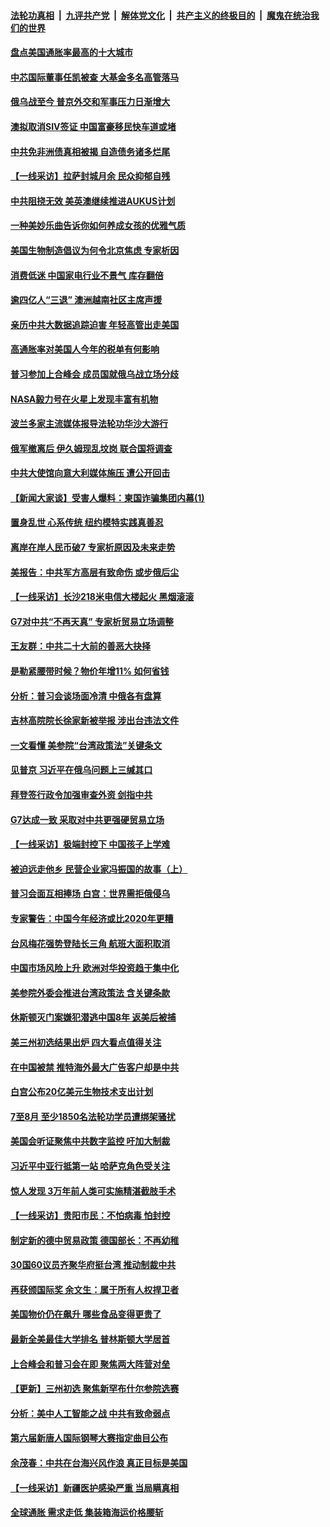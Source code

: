 ####  [法轮功真相](../../../../basic/blob/master/README.md?t=09181201) &nbsp;|&nbsp; [九评共产党](../../../../9ping.md/blob/master/README.md?t=09181201) &nbsp;|&nbsp; [解体党文化](../../../../jtdwh.md/blob/master/README.md?t=09181201)  &nbsp;|&nbsp; [共产主义的终极目的](../../../../gczydzjmd.md/blob/master/README.md?t=09181201) &nbsp;|&nbsp; [魔鬼在统治我们的世界](../../../../mgztzwmdsj.md/blob/master/README.md?t=09181201) 

#### [盘点美国通胀率最高的十大城市](../pages/nf4514/n13827386.md?t=09181201) 

#### [中芯国际董事任凯被查 大基金多名高管落马](../pages/nf4514/n13827358.md?t=09181201) 

#### [俄乌战至今 普京外交和军事压力日渐增大](../pages/nf4514/n13827360.md?t=09181201) 

#### [澳拟取消SIV签证 中国富豪移民快车道或堵](../pages/nf4514/n13827141.md?t=09181201) 

#### [中共免非洲债真相被揭 自造债务诸多烂尾](../pages/nf4514/n13827267.md?t=09181201) 

#### [【一线采访】拉萨封城月余 民众抑郁自残](../pages/nf4514/n13827096.md?t=09181201) 

#### [中共阻挠无效 美英澳继续推进AUKUS计划](../pages/nf4514/n13827163.md?t=09181201) 

#### [一种美妙乐曲告诉你如何养成女孩的优雅气质](../pages/nf4514/n13826814.md?t=09181201) 

#### [美国生物制造倡议为何令北京焦虑 专家析因](../pages/nf4514/n13827066.md?t=09181201) 

#### [消费低迷 中国家电行业不景气 库存翻倍](../pages/nf4514/n13826996.md?t=09181201) 

#### [逾四亿人“三退” 澳洲越南社区主席声援](../pages/nf4514/n13825491.md?t=09181201) 

#### [亲历中共大数据追踪迫害 年轻高管出走美国](../pages/nf4514/n13826859.md?t=09181201) 

#### [高通胀率对美国人今年的税单有何影响](../pages/nf4514/n13826890.md?t=09181201) 

#### [普习参加上合峰会 成员国就俄乌战立场分歧](../pages/nf4514/n13826831.md?t=09181201) 

#### [NASA毅力号在火星上发现丰富有机物](../pages/nf4514/n13826806.md?t=09181201) 

#### [波兰多家主流媒体报导法轮功华沙大游行](../pages/nf4514/n13826663.md?t=09181201) 

#### [俄军撤离后 伊久姆现乱坟岗 联合国将调查](../pages/nf4514/n13826727.md?t=09181201) 

#### [中共大使馆向意大利媒体施压 遭公开回击](../pages/nf4514/n13826038.md?t=09181201) 

#### [【新闻大家谈】受害人爆料：柬国诈骗集团内幕(1)](../pages/nf4514/n13826298.md?t=09181201) 

#### [置身乱世 心系传统 纽约模特实践真善忍](../pages/nf4514/n13826624.md?t=09181201) 

#### [离岸在岸人民币破7 专家析原因及未来走势](../pages/nf4514/n13826584.md?t=09181201) 

#### [美报告：中共军方高层有致命伤 或步俄后尘](../pages/nf4514/n13826589.md?t=09181201) 

#### [【一线采访】长沙218米电信大楼起火 黑烟滚滚](../pages/nf4514/n13826437.md?t=09181201) 

#### [G7对中共“不再天真” 专家析贸易立场调整](../pages/nf4514/n13826140.md?t=09181201) 

#### [王友群：中共二十大前的善恶大抉择](../pages/nf4514/n13826020.md?t=09181201) 

#### [是勒紧腰带时候？物价年增11% 如何省钱](../pages/nf4514/n13826061.md?t=09181201) 

#### [分析：普习会谈场面冷清 中俄各有盘算](../pages/nf4514/n13826004.md?t=09181201) 

#### [吉林高院院长徐家新被举报 涉出台违法文件](../pages/nf4514/n13825665.md?t=09181201) 

#### [一文看懂 美参院“台湾政策法”关键条文](../pages/nf4514/n13825882.md?t=09181201) 

#### [见普京 习近平在俄乌问题上三缄其口](../pages/nf4514/n13825949.md?t=09181201) 

#### [拜登签行政令加强审查外资 剑指中共](../pages/nf4514/n13825804.md?t=09181201) 

#### [G7达成一致 采取对中共更强硬贸易立场](../pages/nf4514/n13825890.md?t=09181201) 

#### [【一线采访】极端封控下 中国孩子上学难](../pages/nf4514/n13825645.md?t=09181201) 

#### [被迫远走他乡 民营企业家冯振国的故事（上）](../pages/nf4514/n13825489.md?t=09181201) 

#### [普习会面互相捧场 白宫：世界需拒俄侵乌](../pages/nf4514/n13825805.md?t=09181201) 

#### [专家警告：中国今年经济或比2020年更糟](../pages/nf4514/n13825576.md?t=09181201) 

#### [台风梅花强势登陆长三角 航班大面积取消](../pages/nf4514/n13825356.md?t=09181201) 

#### [中国市场风险上升 欧洲对华投资趋于集中化](../pages/nf4514/n13825324.md?t=09181201) 

#### [美参院外委会推进台湾政策法 含关键条款](../pages/nf4514/n13825205.md?t=09181201) 

#### [休斯顿灭门案嫌犯潜逃中国8年 返美后被捕](../pages/nf4514/n13825142.md?t=09181201) 

#### [美三州初选结果出炉 四大看点值得关注](../pages/nf4514/n13824320.md?t=09181201) 

#### [在中国被禁 推特海外最大广告客户却是中共](../pages/nf4514/n13824288.md?t=09181201) 

#### [白宫公布20亿美元生物技术支出计划](../pages/nf4514/n13825109.md?t=09181201) 

#### [7至8月 至少1850名法轮功学员遭绑架骚扰](../pages/nf4514/n13824925.md?t=09181201) 

#### [美国会听证聚焦中共数字监控 吁加大制裁](../pages/nf4514/n13825083.md?t=09181201) 

#### [习近平中亚行抵第一站 哈萨克角色受关注](../pages/nf4514/n13825053.md?t=09181201) 

#### [惊人发现 3万年前人类可实施精湛截肢手术](../pages/nf4514/n13824767.md?t=09181201) 

#### [【一线采访】贵阳市民：不怕病毒 怕封控](../pages/nf4514/n13824806.md?t=09181201) 

#### [制定新的德中贸易政策 德国部长：不再幼稚](../pages/nf4514/n13824845.md?t=09181201) 

#### [30国60议员齐聚华府挺台湾 推动制裁中共](../pages/nf4514/n13824722.md?t=09181201) 

#### [再获颁国际奖 余文生：属于所有人权捍卫者](../pages/nf4514/n13824702.md?t=09181201) 

#### [美国物价仍在飙升 哪些食品变得更贵了](../pages/nf4514/n13824482.md?t=09181201) 

#### [最新全美最佳大学排名 普林斯顿大学居首](../pages/nf4514/n13824528.md?t=09181201) 

#### [上合峰会和普习会在即 聚焦两大阵营对垒](../pages/nf4514/n13824392.md?t=09181201) 

#### [【更新】三州初选 聚焦新罕布什尔参院选赛](../pages/nf4514/n13824318.md?t=09181201) 

#### [分析：美中人工智能之战 中共有致命弱点](../pages/nf4514/n13824391.md?t=09181201) 

#### [第六届新唐人国际钢琴大赛指定曲目公布](../pages/nf4514/n13824325.md?t=09181201) 

#### [余茂春：中共在台海兴风作浪 真正目标是美国](../pages/nf4514/n13824313.md?t=09181201) 

#### [【一线采访】新疆医护感染严重 当局瞒真相](../pages/nf4514/n13823954.md?t=09181201) 

#### [全球通胀 需求走低 集装箱海运价格腰斩](../pages/nf4514/n13824299.md?t=09181201) 

